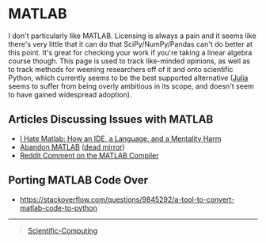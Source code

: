 

MATLAB
======

I don't particularly like MATLAB. Licensing is always a pain and it seems like there's very little that it can do that SciPy/NumPy/Pandas can't do better at this point. It's great for checking your work if you're taking a linear algebra course though. This page is used to track like-minded opinions, as well as to track methods for weening researchers off of it and onto scientific Python, which currently seems to be the best supported alternative ([Julia](https://julialang.org/) seems to suffer from being overly ambitious in its scope, and doesn't seem to have gained widespread adoption).

Articles Discussing Issues with MATLAB
--------------------------------------

-   [I Hate Matlab: How an IDE, a Language, and a Mentality Harm](https://neuroplausible.com/matlab)
-   [Abandon MATLAB](https://web.archive.org/web/20150309010416/https://abandonmatlab.wordpress.com/) ([dead mirror](https://www.robertjacobson.dev/AbandonMatlab))
-   [Reddit Comment on the MATLAB Compiler](https://www.reddit.com/r/programming/comments/livmm/matlabs_function_syntax_is_abysmal/c2t5l0j/)

Porting MATLAB Code Over
------------------------

-   <https://stackoverflow.com/questions/9845292/a-tool-to-convert-matlab-code-to-python>

* * * * *

> [Scientific-Computing](../Scientific-Computing)
